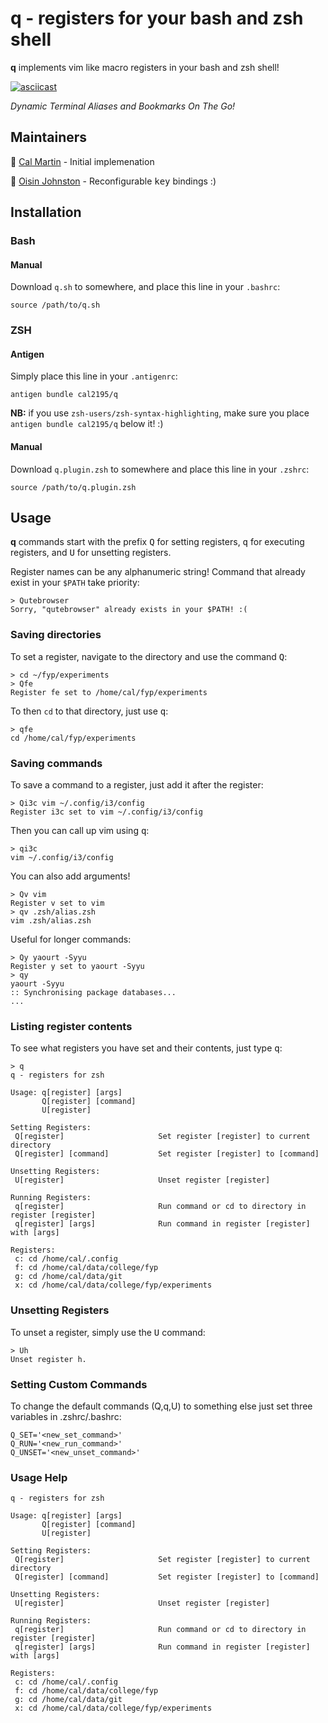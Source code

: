# q - registers for your bash and zsh shell
**q** implements vim like macro registers in your bash and zsh shell!

[![asciicast](https://asciinema.org/a/aIMmhJ2ayudv65d7eDWJZtSmi.png)](https://asciinema.org/a/aIMmhJ2ayudv65d7eDWJZtSmi)

*Dynamic Terminal Aliases and Bookmarks On The Go!*

## Maintainers

:small_orange_diamond: [Cal Martin](https://github.com/cal2195) - Initial implemenation

:small_orange_diamond: [Oisin Johnston](https://github.com/DaJuice) - Reconfigurable <kbd>key</kbd> bindings :)

## Installation

### Bash

#### Manual

Download `q.sh` to somewhere, and place this line in your `.bashrc`:
```
source /path/to/q.sh
```

### ZSH

#### Antigen

Simply place this line in your `.antigenrc`:
```
antigen bundle cal2195/q
```

**NB:** if you use `zsh-users/zsh-syntax-highlighting`, make sure you place `antigen bundle cal2195/q` below it! :)

#### Manual

Download `q.plugin.zsh` to somewhere and place this line in your `.zshrc`:
```
source /path/to/q.plugin.zsh
```

## Usage

**q** commands start with the prefix <kbd>Q</kbd> for setting registers, <kbd>q</kbd> for executing registers, and <kbd>U</kbd> for unsetting registers.

Register names can be any alphanumeric string! Command that already exist in your `$PATH` take priority:

```
> Qutebrowser
Sorry, "qutebrowser" already exists in your $PATH! :(
```

### Saving directories

To set a register, navigate to the directory and use the command <kbd>Q</kbd>:
```
> cd ~/fyp/experiments
> Qfe
Register fe set to /home/cal/fyp/experiments
```

To then `cd` to that directory, just use <kbd>q</kbd>:
```
> qfe
cd /home/cal/fyp/experiments
```

### Saving commands

To save a command to a register, just add it after the register:
```
> Qi3c vim ~/.config/i3/config
Register i3c set to vim ~/.config/i3/config
```

Then you can call up vim using <kbd>q</kbd>:
```
> qi3c
vim ~/.config/i3/config
```

You can also add arguments!
```
> Qv vim
Register v set to vim
> qv .zsh/alias.zsh
vim .zsh/alias.zsh
```

Useful for longer commands:
```
> Qy yaourt -Syyu
Register y set to yaourt -Syyu
> qy
yaourt -Syyu
:: Synchronising package databases...
...
```

### Listing register contents

To see what registers you have set and their contents, just type <kbd>q</kbd>:

```
> q
q - registers for zsh

Usage: q[register] [args]
       Q[register] [command]
       U[register]

Setting Registers:
 Q[register]                     Set register [register] to current directory
 Q[register] [command]           Set register [register] to [command]

Unsetting Registers:
 U[register]                     Unset register [register]

Running Registers:
 q[register]                     Run command or cd to directory in register [register]
 q[register] [args]              Run command in register [register] with [args]

Registers:
 c: cd /home/cal/.config
 f: cd /home/cal/data/college/fyp
 g: cd /home/cal/data/git
 x: cd /home/cal/data/college/fyp/experiments
```

### Unsetting Registers

To unset a register, simply use the <kbd>U</kbd> command:
```
> Uh
Unset register h.
```

### Setting Custom Commands
To change the default commands (Q,q,U) to something else just set three variables in .zshrc/.bashrc:
```
Q_SET='<new_set_command>'
Q_RUN='<new_run_command>'
Q_UNSET='<new_unset_command>'
```

### Usage Help

```
q - registers for zsh

Usage: q[register] [args]
       Q[register] [command]
       U[register]

Setting Registers:
 Q[register]                     Set register [register] to current directory
 Q[register] [command]           Set register [register] to [command]

Unsetting Registers:
 U[register]                     Unset register [register]

Running Registers:
 q[register]                     Run command or cd to directory in register [register]
 q[register] [args]              Run command in register [register] with [args]

Registers:
 c: cd /home/cal/.config
 f: cd /home/cal/data/college/fyp
 g: cd /home/cal/data/git
 x: cd /home/cal/data/college/fyp/experiments
```
